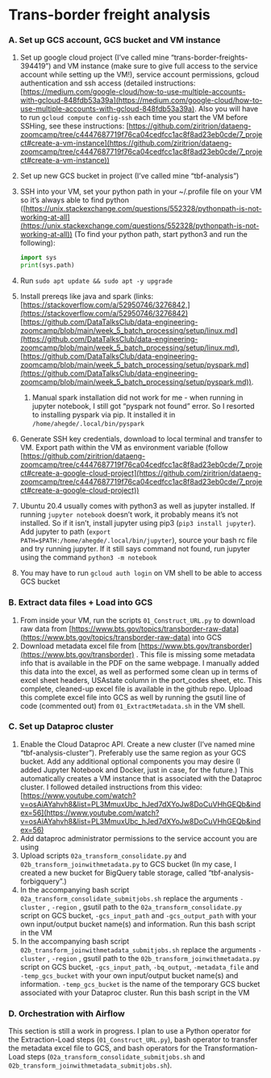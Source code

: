 # Trans-border freight analysis

### A. Set up GCS account, GCS bucket and VM instance

1. Set up google cloud project (I’ve called mine “trans-border-freights-394419”) and VM instance (make sure to give full access to the service account while setting up the VM!), service account permissions, gcloud authentication and ssh access (detailed instructions: [https://medium.com/google-cloud/how-to-use-multiple-accounts-with-gcloud-848fdb53a39a](https://medium.com/google-cloud/how-to-use-multiple-accounts-with-gcloud-848fdb53a39a). Also you will have to run `gcloud compute config-ssh` each time you start the VM before SSHing, see these instructions: [https://github.com/ziritrion/dataeng-zoomcamp/tree/c4447687719f76ca04cedfcc1ac8f8ad23eb0cde/7_project#create-a-vm-instance](https://github.com/ziritrion/dataeng-zoomcamp/tree/c4447687719f76ca04cedfcc1ac8f8ad23eb0cde/7_project#create-a-vm-instance))
2. Set up new GCS bucket in project (I’ve called mine “tbf-analysis”)
3. SSH into your VM, set your python path in your ~/.profile file on your VM so it’s always able to find python ([https://unix.stackexchange.com/questions/552328/pythonpath-is-not-working-at-all](https://unix.stackexchange.com/questions/552328/pythonpath-is-not-working-at-all)) (To find your python path, start python3 and run the following):
    
    ```python
    import sys
    print(sys.path)
    ```
    
4. Run `sudo apt update && sudo apt -y upgrade` 
5. Install prereqs like java and spark (links: [https://stackoverflow.com/a/52950746/3276842,](https://stackoverflow.com/a/52950746/3276842) [https://github.com/DataTalksClub/data-engineering-zoomcamp/blob/main/week_5_batch_processing/setup/linux.md](https://github.com/DataTalksClub/data-engineering-zoomcamp/blob/main/week_5_batch_processing/setup/linux.md), [https://github.com/DataTalksClub/data-engineering-zoomcamp/blob/main/week_5_batch_processing/setup/pyspark.md](https://github.com/DataTalksClub/data-engineering-zoomcamp/blob/main/week_5_batch_processing/setup/pyspark.md)).
    1. Manual spark installation did not work for me - when running in jupyter notebook, I still got “pyspark not found” error. So I resorted to installing pyspark via pip. It installed it in `/home/ahegde/.local/bin/pyspark`
6. Generate SSH key credentials, download to local terminal and transfer to VM. Export path within the VM as environment variable (follow [https://github.com/ziritrion/dataeng-zoomcamp/tree/c4447687719f76ca04cedfcc1ac8f8ad23eb0cde/7_project#create-a-google-cloud-project](https://github.com/ziritrion/dataeng-zoomcamp/tree/c4447687719f76ca04cedfcc1ac8f8ad23eb0cde/7_project#create-a-google-cloud-project))
7. Ubuntu 20.4 usually comes with python3 as well as jupyter installed. If running `jupyter notebook` doesn’t work, it probably means it’s not installed. So if it isn’t, install jupyter using pip3 (`pip3 install jupyter`). Add jupyter to path (`export PATH=$PATH:/home/ahegde/.local/bin/jupyter`), source your bash rc file and try running jupyter. If it still says command not found, run jupyter using the command `python3 -m notebook`
8. You may have to run `gcloud auth login` on VM shell to be able to access GCS bucket

### B. Extract data files + Load into GCS

1. From inside your VM, run the scripts `01_Construct_URL.py` to download raw data from [https://www.bts.gov/topics/transborder-raw-data](https://www.bts.gov/topics/transborder-raw-data) into GCS
2. Download metadata excel file from [https://www.bts.gov/transborder](https://www.bts.gov/transborder) . This file is missing some metadata info that is available in the PDF on the same webpage. I manually added this data into the excel, as well as performed some clean up in terms of excel sheet headers, USAstate column in the port_codes sheet, etc. This complete, cleaned-up excel file is available in the github repo. Upload this complete excel file into GCS as well by running the gsutil line of code (commented out) from `01_ExtractMetadata.sh` in the VM shell. 

### C. Set up Dataproc cluster

1. Enable the Cloud Dataproc API. Create a new cluster (I’ve named mine “tbf-analysis-cluster”). Preferably use the same region as your GCS bucket. Add any additional optional components you may desire (I added Jupyter Notebook and Docker, just in case, for the future.) This automatically creates a VM instance that is associated with the Dataproc cluster. I followed detailed instructions from this video: [https://www.youtube.com/watch?v=osAiAYahvh8&list=PL3MmuxUbc_hJed7dXYoJw8DoCuVHhGEQb&index=56](https://www.youtube.com/watch?v=osAiAYahvh8&list=PL3MmuxUbc_hJed7dXYoJw8DoCuVHhGEQb&index=56)
2. Add dataproc administrator permissions to the service account you are using
3. Upload scripts `02a_transform_consolidate.py` and `02b_transform_joinwithmetadata.py` to GCS bucket (In my case, I created a new bucket for BigQuery table storage, called “tbf-analysis-forbigquery”.)
4. In the accompanying bash script `02a_transform_consolidate_submitjobs.sh` replace the arguments `-cluster` , `-region` , gsutil path to the `02a_transform_consolidate.py` script on GCS bucket, `-gcs_input_path` and `-gcs_output_path` with your own input/output bucket name(s) and information. Run this bash script in the VM
5. In the accompanying bash script `02b_transform_joinwithmetadata_submitjobs.sh` replace the arguments `-cluster` , `-region` , gsutil path to the `02b_transform_joinwithmetadata.py` script on GCS bucket, `-gcs_input_path`, `-bq_output`, `-metadata_file` and `-temp_gcs_bucket` with your own input/output bucket name(s) and information. `-temp_gcs_bucket` is the name of the temporary GCS bucket associated with your Dataproc cluster. Run this bash script in the VM

### D. Orchestration with Airflow

This section is still a work in progress. I plan to use a Python operator for the Extraction-Load steps (`01_Construct_URL.py`), bash operator to transfer the metadata excel file to GCS, and bash operators for the Transformation-Load steps (`02a_transform_consolidate_submitjobs.sh` and `02b_transform_joinwithmetadata_submitjobs.sh`).